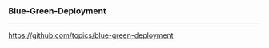 ### Blue-Green-Deployment
---
https://github.com/topics/blue-green-deployment

```
```

```
```

```
```


